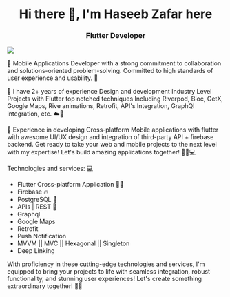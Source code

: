 <h1 align="center" > Hi there 👋, I'm Haseeb Zafar here </h1>
<h3 align="center" > Flutter Developer </h3>
<img src="https://geekflare.com/wp-content/uploads/2022/10/Heres-What-it-Means-to-Be-a-Full-Stack-Developer.jpeg">


🚀 Mobile Applications Developer with a strong commitment to collaboration and solutions-oriented problem-solving. Committed to high standards of user experience and usability. 🌟

🎯 I have 2+ years of experience Design and development Industry Level Projects with Flutter top notched techniques Including Riverpod, Bloc, GetX, Google Maps, Rive animations, Retrofit, API's Integration, GraphQl integration, etc. ☁️🔧

📱 Experience in developing Cross-platform Mobile applications with flutter with awesome UI/UX design and integration of third-party API + firebase backend. 
Get ready to take your web and mobile projects to the next level with my expertise! Let's build amazing applications together! 🌟🔨💻

Technologies and services: 💻
<ul>
<li>Flutter Cross-platform Application 📱✨</li>
<li>Firebase 🔥</li>
<li>PostgreSQL 🐘</li>
<li>APIs | REST 📡</li>
<li>Graphql </li>
<li>Google Maps </li>
<li>Retrofit </li>
<li>Push Notification </li>
<li>MVVM || MVC || Hexagonal || Singleton </li>
<li>Deep Linking </li>
</ul>
With proficiency in these cutting-edge technologies and services, I'm equipped to bring your projects to life with seamless integration, robust functionality, and stunning user experiences! Let's create something extraordinary together! 🚀✨

